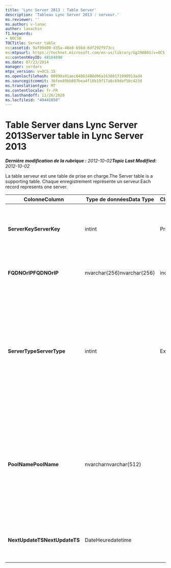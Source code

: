 ```yaml
---
title: 'Lync Server 2013 : Table Server'
description: 'Tableau Lync Server 2013 : serveur.'
ms.reviewer: ''
ms.author: v-lanac
author: lanachin
f1.keywords:
- NOCSH
TOCTitle: Server table
ms:assetid: 9af89d08-d35a-48e8-b56d-6df292f973cc
ms:mtpsurl: https://technet.microsoft.com/en-us/library/Gg398801(v=OCS.15)
ms:contentKeyID: 48184890
ms.date: 07/23/2014
manager: serdars
mtps_version: v=OCS.15
ms.openlocfilehash: 00990a91aec64063480d96a16380171990913ad4
ms.sourcegitcommit: 36fee89bb887bea4f18b19f17a8c69daf5bc423d
ms.translationtype: MT
ms.contentlocale: fr-FR
ms.lasthandoff: 11/26/2020
ms.locfileid: "49441850"
---
```

# <a name="server-table-in-lync-server-2013"></a><span data-ttu-id="ed148-103">Table Server dans Lync Server 2013</span><span class="sxs-lookup"><span data-stu-id="ed148-103">Server table in Lync Server 2013</span></span>

<div data-xmlns="http://www.w3.org/1999/xhtml">

<div class="topic" data-xmlns="http://www.w3.org/1999/xhtml" data-msxsl="urn:schemas-microsoft-com:xslt" data-cs="https://msdn.microsoft.com/">

<div data-asp="https://msdn2.microsoft.com/asp">



</div>

<div id="mainSection">

<div id="mainBody"><span data-ttu-id="ed148-104">

<span> </span></span><span class="sxs-lookup"><span data-stu-id="ed148-104">

<span> </span></span></span>

<span data-ttu-id="ed148-105">_**Dernière modification de la rubrique :** 2012-10-02_</span><span class="sxs-lookup"><span data-stu-id="ed148-105">_**Topic Last Modified:** 2012-10-02_</span></span>

<span data-ttu-id="ed148-106">La table serveur est une table de prise en charge.</span><span class="sxs-lookup"><span data-stu-id="ed148-106">The Server table is a supporting table.</span></span> <span data-ttu-id="ed148-107">Chaque enregistrement représente un serveur.</span><span class="sxs-lookup"><span data-stu-id="ed148-107">Each record represents one server.</span></span>


<table>
<colgroup>
<col style="width: 25%" />
<col style="width: 25%" />
<col style="width: 25%" />
<col style="width: 25%" />
</colgroup>
<thead>
<tr class="header">
<th><span data-ttu-id="ed148-108"><strong>Colonne</strong></span><span class="sxs-lookup"><span data-stu-id="ed148-108"><strong>Column</strong></span></span></th>
<th><span data-ttu-id="ed148-109"><strong>Type de données</strong></span><span class="sxs-lookup"><span data-stu-id="ed148-109"><strong>Data Type</strong></span></span></th>
<th><span data-ttu-id="ed148-110"><strong>Clé/Index</strong></span><span class="sxs-lookup"><span data-stu-id="ed148-110"><strong>Key/Index</strong></span></span></th>
<th><span data-ttu-id="ed148-111"><strong>Details</strong></span><span class="sxs-lookup"><span data-stu-id="ed148-111"><strong>Details</strong></span></span></th>
</tr>
</thead>
<tbody>
<tr class="odd">
<td><p><span data-ttu-id="ed148-112"><strong>ServerKey</strong></span><span class="sxs-lookup"><span data-stu-id="ed148-112"><strong>ServerKey</strong></span></span></p></td>
<td><p><span data-ttu-id="ed148-113">int</span><span class="sxs-lookup"><span data-stu-id="ed148-113">int</span></span></p></td>
<td><p><span data-ttu-id="ed148-114">Principal</span><span class="sxs-lookup"><span data-stu-id="ed148-114">Primary</span></span></p></td>
<td><p><span data-ttu-id="ed148-115">Numéro unique identifiant le serveur.</span><span class="sxs-lookup"><span data-stu-id="ed148-115">Unique number identifying the server.</span></span></p></td>
</tr>
<tr class="even">
<td><p><span data-ttu-id="ed148-116"><strong>FQDNOrIP</strong></span><span class="sxs-lookup"><span data-stu-id="ed148-116"><strong>FQDNOrIP</strong></span></span></p></td>
<td><p><span data-ttu-id="ed148-117">nvarchar(256)</span><span class="sxs-lookup"><span data-stu-id="ed148-117">nvarchar(256)</span></span></p></td>
<td><p><span data-ttu-id="ed148-118">index</span><span class="sxs-lookup"><span data-stu-id="ed148-118">index</span></span></p></td>
<td><p><span data-ttu-id="ed148-119">Chaîne d’adresses MAC.</span><span class="sxs-lookup"><span data-stu-id="ed148-119">MAC address string.</span></span></p></td>
</tr>
<tr class="odd">
<td><p><span data-ttu-id="ed148-120"><strong>ServerType</strong></span><span class="sxs-lookup"><span data-stu-id="ed148-120"><strong>ServerType</strong></span></span></p></td>
<td><p><span data-ttu-id="ed148-121">int</span><span class="sxs-lookup"><span data-stu-id="ed148-121">int</span></span></p></td>
<td><p><span data-ttu-id="ed148-122">Externes</span><span class="sxs-lookup"><span data-stu-id="ed148-122">Foreign</span></span></p></td>
<td><p><span data-ttu-id="ed148-123">1 : serveur de médiation</span><span class="sxs-lookup"><span data-stu-id="ed148-123">1: Mediation Server</span></span></p>
<p><span data-ttu-id="ed148-124">2 : service de conférence a/V Server16394 : service32769 Edge A/V : passerelle</span><span class="sxs-lookup"><span data-stu-id="ed148-124">2: A/V Conferencing Server16394: A/V Edge service32769: Gateway</span></span></p></td>
</tr>
<tr class="even">
<td><p><span data-ttu-id="ed148-125"><strong>PoolName</strong></span><span class="sxs-lookup"><span data-stu-id="ed148-125"><strong>PoolName</strong></span></span></p></td>
<td><p><span data-ttu-id="ed148-126">nvarchar</span><span class="sxs-lookup"><span data-stu-id="ed148-126">nvarchar(512)</span></span></p></td>
<td></td>
<td><p><span data-ttu-id="ed148-127">Regroupement auquel appartient le serveur.</span><span class="sxs-lookup"><span data-stu-id="ed148-127">Pool the server belongs to.</span></span> <span data-ttu-id="ed148-128">Applicable uniquement au serveur de conférence A/V.</span><span class="sxs-lookup"><span data-stu-id="ed148-128">Only applicable for the A/V Conferencing Server.</span></span></p></td>
</tr>
<tr class="odd">
<td><p><span data-ttu-id="ed148-129"><strong>NextUpdateTS</strong></span><span class="sxs-lookup"><span data-stu-id="ed148-129"><strong>NextUpdateTS</strong></span></span></p></td>
<td><p><span data-ttu-id="ed148-130">DateHeure</span><span class="sxs-lookup"><span data-stu-id="ed148-130">datetime</span></span></p></td>
<td></td>
<td><p><span data-ttu-id="ed148-131">Pour un usage interne uniquement.</span><span class="sxs-lookup"><span data-stu-id="ed148-131">For internal use only.</span></span></p></td>
</tr>
</tbody>
</table><span data-ttu-id="ed148-132">


</div>

<span> </span>

</div>

</div>

</span><span class="sxs-lookup"><span data-stu-id="ed148-132">


</div>

<span> </span>

</div>

</div>

</span></span></div>


